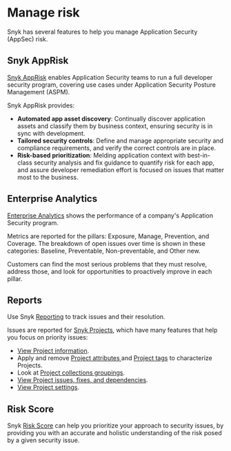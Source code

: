 # Manage risk

Snyk has several features to help you manage Application Security (AppSec) risk.

## Snyk AppRisk

[Snyk AppRisk](snyk-apprisk/) enables Application Security teams to run a full developer security program, covering use cases under Application Security Posture Management (ASPM).&#x20;

Snyk AppRisk provides:

* **Automated app asset discovery**: Continually discover application assets and classify them by business context, ensuring security is in sync with development.
* **Tailored security controls**: Define and manage appropriate security and compliance requirements, and verify the correct controls are in place.
* **Risk-based prioritization**: Melding application context with best-in-class security analysis and fix guidance to quantify risk for each app, and assure developer remediation effort is focused on issues that matter most to the business.

## Enterprise Analytics

[Enterprise Analytics](enterprise-analytics.md) shows the performance of a company's Application Security program.&#x20;

Metrics are reported for the pillars: Exposure, Manage, Prevention, and Coverage. The breakdown of open issues over time is shown in these categories: Baseline, Preventable, Non-preventable, and Other new.&#x20;

Customers can find the most serious problems that they must resolve, address those, and look for opportunities to proactively improve in each pillar.

## Reports

Use Snyk [Reporting](../manage-issues/reporting/) to track issues and their resolution.

Issues are reported for [Snyk Projects](../snyk-admin/introduction-to-snyk-projects/), which have many features that help you focus on priority issues:

* [View Project information](../snyk-admin/introduction-to-snyk-projects/view-project-information.md).
* Apply and remove [Project attributes ](../snyk-admin/introduction-to-snyk-projects/project-attributes.md)and [Project tags](../snyk-admin/introduction-to-snyk-projects/project-tags.md) to characterize Projects.
* Look at [Project collections groupings](../snyk-admin/introduction-to-snyk-projects/project-collections-groupings/).
* [View Project issues, fixes, and dependencies](../snyk-admin/introduction-to-snyk-projects/view-project-issues-fixes-and-dependencies.md).
* [View Project settings](../snyk-admin/introduction-to-snyk-projects/view-and-edit-project-settings.md).

## Risk Score

Snyk [Risk Score](../manage-issues/risk-score.md) can help you prioritize your approach to security issues, by providing you with an accurate and holistic understanding of the risk posed by a given security issue.
